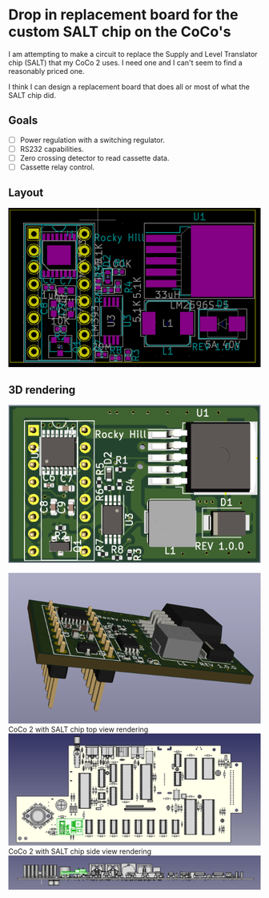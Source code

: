 # Drop in replacement board for the custom SALT chip on the CoCo's

I am attempting to make a circuit to replace the Supply and Level Translator chip (SALT) that my CoCo 2 uses.
I need one and I can't seem to find a reasonably priced one.

I think I can design a replacement board that does all or most of what the SALT chip did.

## Goals
- [ ] Power regulation with a switching regulator.
- [ ] RS232 capabilities.
- [ ] Zero crossing detector to read cassette data.
- [ ] Cassette relay control.

## Layout
![Layout](images/salt_layout.png?raw=true "Component layout")

## 3D rendering
![Top view](images/salt_top.png?raw=true "Top view")
<br>
<br>
![Top view](images/salt_side.png?raw=true "Top view")
<br>
CoCo 2 with SALT chip top view rendering
![CoCo2 with SALT chip top view](images/coco_salt_top_view.png?raw=true "CoCo2 with SALT chip top view")
<br>
CoCo 2 with SALT chip side view rendering
![CoCo2 with SALT chip side view](images/coco_salt_side_view.png?raw=true "CoCo2 with SALT chip side view")

